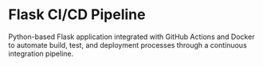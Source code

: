 # Flask CI/CD Pipeline
Python-based Flask application integrated with GitHub Actions and Docker to automate build, test, and deployment processes through a continuous integration pipeline.
